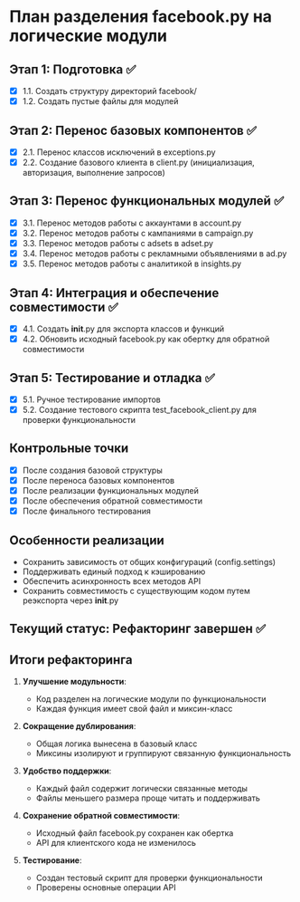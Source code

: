 # План разделения facebook.py на логические модули

## Этап 1: Подготовка ✅
- [x] 1.1. Создать структуру директорий facebook/
- [x] 1.2. Создать пустые файлы для модулей

## Этап 2: Перенос базовых компонентов ✅
- [x] 2.1. Перенос классов исключений в exceptions.py
- [x] 2.2. Создание базового клиента в client.py (инициализация, авторизация, выполнение запросов)

## Этап 3: Перенос функциональных модулей ✅
- [x] 3.1. Перенос методов работы с аккаунтами в account.py
- [x] 3.2. Перенос методов работы с кампаниями в campaign.py
- [x] 3.3. Перенос методов работы с adsets в adset.py
- [x] 3.4. Перенос методов работы с рекламными объявлениями в ad.py
- [x] 3.5. Перенос методов работы с аналитикой в insights.py

## Этап 4: Интеграция и обеспечение совместимости ✅
- [x] 4.1. Создать __init__.py для экспорта классов и функций
- [x] 4.2. Обновить исходный facebook.py как обертку для обратной совместимости

## Этап 5: Тестирование и отладка ✅
- [x] 5.1. Ручное тестирование импортов
- [x] 5.2. Создание тестового скрипта test_facebook_client.py для проверки функциональности

## Контрольные точки
- [x] После создания базовой структуры
- [x] После переноса базовых компонентов
- [x] После реализации функциональных модулей
- [x] После обеспечения обратной совместимости
- [x] После финального тестирования

## Особенности реализации
- Сохранить зависимость от общих конфигураций (config.settings)
- Поддерживать единый подход к кэшированию
- Обеспечить асинхронность всех методов API
- Сохранить совместимость с существующим кодом путем реэкспорта через __init__.py

## Текущий статус: Рефакторинг завершен ✅

## Итоги рефакторинга

1. **Улучшение модульности**: 
   - Код разделен на логические модули по функциональности
   - Каждая функция имеет свой файл и миксин-класс

2. **Сокращение дублирования**:
   - Общая логика вынесена в базовый класс
   - Миксины изолируют и группируют связанную функциональность

3. **Удобство поддержки**:
   - Каждый файл содержит логически связанные методы
   - Файлы меньшего размера проще читать и поддерживать

4. **Сохранение обратной совместимости**:
   - Исходный файл facebook.py сохранен как обертка
   - API для клиентского кода не изменилось

5. **Тестирование**:
   - Создан тестовый скрипт для проверки функциональности
   - Проверены основные операции API 